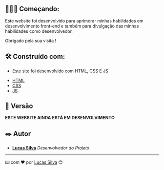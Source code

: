 ## 🚀👨‍💻 Começando:

Este website foi desenvolvido para aprimorar minhas habilidades em desenvolvimento front-end  e também para divulgação das minhas habilidades como desenvolvedor.

Obrigado pela sua visita !

## 🛠️ Construído com:

- Este site foi desenvolvido com HTML, CSS E JS

* [HTML](https://developer.mozilla.org/pt-BR/docs/Web/HTML)
* [CSS](https://developer.mozilla.org/pt-BR/docs/Web/CSS)
* [JS](https://developer.mozilla.org/pt-BR/docs/Web/JavaScript)

## 📌 Versão

**ESTE WEBSITE AINDA ESTÁ EM DESENVOLVIMENTO**

## ✒️ Autor

* **[Lucas Silva](https://github.com/guilucasv)** *Desenvolvedor do Projeto*

---

⌨️ com ❤️ por [Lucas Silva](https://github.com/guilucasv) 😊

